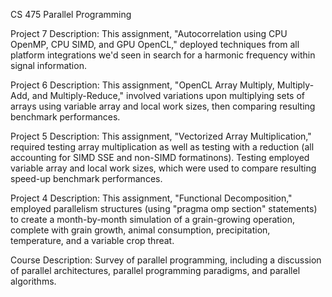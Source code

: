 CS 475 Parallel Programming

Project 7 Description:
This assignment, "Autocorrelation using CPU OpenMP, CPU SIMD, and GPU OpenCL," deployed techniques from all platform integrations we'd seen in search for a harmonic frequency within signal information.

Project 6 Description:
This assignment, "OpenCL Array Multiply, Multiply-Add, and Multiply-Reduce," involved variations upon multiplying sets of arrays using variable array and local work sizes, then comparing resulting benchmark performances.

Project 5 Description:
This assignment, "Vectorized Array Multiplication," required testing array multiplication as well as testing with a reduction (all accounting for SIMD SSE and non-SIMD formatinons). Testing employed variable array and local work sizes, which were used to compare resulting speed-up benchmark performances.

Project 4 Description:
This assignment, "Functional Decomposition," employed parallelism structures (using "pragma omp section" statements) to create a month-by-month simulation of a grain-growing operation, complete with grain growth, animal consumption, precipitation, temperature, and a variable crop threat.


Course Description: 
Survey of parallel programming, including a discussion of parallel architectures, parallel programming paradigms, and parallel algorithms. 


